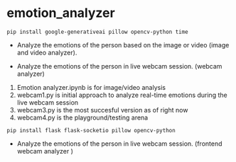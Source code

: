 # emotion_analyzer
`pip install google-generativeai pillow opencv-python time`
 
- Analyze the emotions of the person based on the image or video 
(image and video analyzer).

- Analyze the emotions of the person in live webcam session.
(webcam analyzer)

 1. Emotion analyzer.ipynb is for image/video analysis
 2. webcam1.py is initial approach to analyze real-time emotions during the live webcam session
 3. webcam3.py is the most succesful version as of right now
 4. webcam4.py is the playground/testing arena


 `pip install flask flask-socketio pillow opencv-python`
 
- Analyze the emotions of the person in live webcam session.
(frontend webcam analyzer )
 

